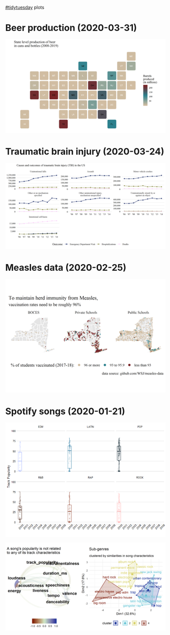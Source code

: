 [#tidytuesday](https://github.com/rfordatascience/tidytuesday) plots  

# Beer production (2020-03-31)
![](plots/2020-03-31-beer-production/production-statebin.png)

# Traumatic brain injury (2020-03-24)
![](plots/2020-03-24-tbi/tbi-causes.png)  

# Measles data (2020-02-25)

![](plots/2020-02-25-measles/ny-rates.png)  


# Spotify songs (2020-01-21)  

![](docs/animate/spotify-unnamed-chunk-1-1.gif)  

![](plots/2020-01-21-spotify/patch_one.png)
